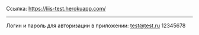 Ссылка: https://liis-test.herokuapp.com/

---

Логин и пароль для авторизации в приложении:
test@test.ru
12345678
